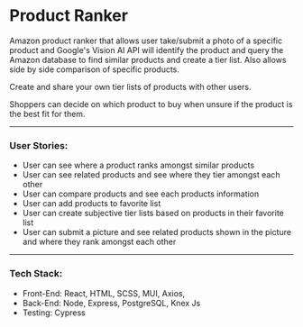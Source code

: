 # Product Ranker

Amazon product ranker that allows user take/submit a photo of a specific product and Google's Vision AI API will identify the product and query the Amazon database to find similar products and create a tier list. Also allows side by side comparison of specific products.

Create and share your own tier lists of products with other users.

Shoppers can decide on which product to buy when unsure if the product is the best fit for them.

---

### User Stories:

- User can see where a product ranks amongst similar products
- User can see related products and see where they tier amongst each other
- User can compare products and see each products information
- User can add products to favorite list
- User can create subjective tier lists based on products in their favorite list
- User can submit a picture and see related products shown in the picture and where they rank amongst each other

---

### Tech Stack:

- Front-End: React, HTML, SCSS, MUI, Axios,
- Back-End: Node, Express, PostgreSQL, Knex Js
- Testing: Cypress
